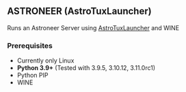 ## ASTRONEER (AstroTuxLauncher)

Runs an Astroneer Server using [AstroTuxLauncher](https://github.com/JoeJoeTV/AstroTuxLauncher/) and WINE

### Prerequisites

- Currently only Linux
- **Python 3.9+** (Tested with 3.9.5, 3.10.12, 3.11.0rc1)
- Python PIP
- WINE
